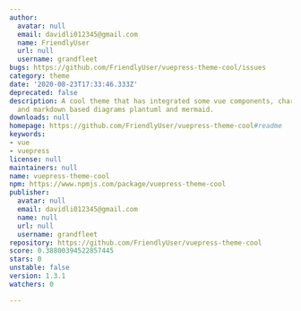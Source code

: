 ```yaml
---
author:
  avatar: null
  email: davidli012345@gmail.com
  name: FriendlyUser
  url: null
  username: grandfleet
bugs: https://github.com/FriendlyUser/vuepress-theme-cool/issues
category: theme
date: '2020-08-23T17:33:46.333Z'
deprecated: false
description: A cool theme that has integrated some vue components, charts via charts,
  and markdown based diagrams plantuml and mermaid.
downloads: null
homepage: https://github.com/FriendlyUser/vuepress-theme-cool#readme
keywords:
- vue
- vuepress
license: null
maintainers: null
name: vuepress-theme-cool
npm: https://www.npmjs.com/package/vuepress-theme-cool
publisher:
  avatar: null
  email: davidli012345@gmail.com
  name: null
  url: null
  username: grandfleet
repository: https://github.com/FriendlyUser/vuepress-theme-cool
score: 0.38800394522857445
stars: 0
unstable: false
version: 1.3.1
watchers: 0

---
```


